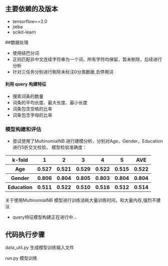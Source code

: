 ## 主要依赖的及版本
* tensorflow==2.0
* jieba
* scikit-learn

##数据处理 
* 使用结巴分词
* 正则匹配非中文连续字符串为一个词，所有字符均保留，暂未剔除，后续进行分析
* 针对三任务分别进行剔除未标注0分类数据,去停用词
#### 利用 query 构建特征
* 搜索词条的数量
* 词条的平均长度、最大长度、最小长度
* 词条包含空格的比率
* 词条包含字母的比率

 

### 模型构建和评估
* 尝试使用了MultinomialNB 进行建模分析，分别对Age，Gender，Education 进行5折交叉检验，
模型检验准确度：
 <table>
        <tr>
            <th>k-fold</th>
            <th>1</th>
            <th>2</th>
            <th>3</th>
            <th>4</th>
            <th>5</th>
            <th>AVE</th>
        </tr>
        <tr>
            <th>Age</th>
            <th>0.527</th>
            <th>0.521</th>
            <th>0.529</th>
            <th>0.522</th>
            <th>0.515</th>
            <th>0.522</th>
        </tr>
        <tr>
             <th>Gender</th>
            <th>0.806</th>
            <th>0.804</th>
            <th>0.805</th>
            <th>0.803</th>
            <th>0.804</th>
            <th>0.804</th>
        </tr>
        <tr>
            <th>Education</th>
            <th>0.511</th>
            <th>0.522</th>
            <th>0.510</th>
            <th>0.516</th>
            <th>0.512</th>
            <th>0.514</th>
        </tr>
    </table>
    
关于使用MultinomialNB 模型进行训练消耗大量训练时间，和大量内存,强烈不建议 
    
* query特征模型构建正在进行中...

## 代码执行步骤
data_util.py 生成模型训练输入文件

run.py  模型训练





